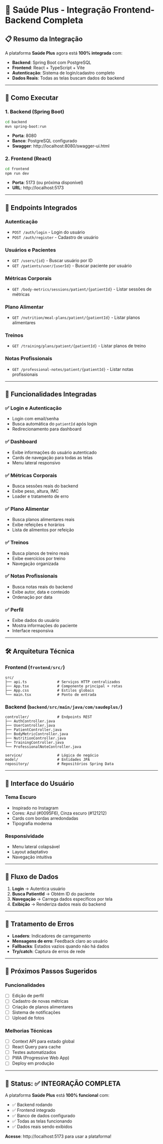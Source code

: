 # 🏥 Saúde Plus - Integração Frontend-Backend Completa

## 📋 Resumo da Integração

A plataforma **Saúde Plus** agora está **100% integrada** com:
- **Backend**: Spring Boot com PostgreSQL
- **Frontend**: React + TypeScript + Vite
- **Autenticação**: Sistema de login/cadastro completo
- **Dados Reais**: Todas as telas buscam dados do backend

---

## 🚀 Como Executar

### 1. Backend (Spring Boot)
```bash
cd backend
mvn spring-boot:run
```
- **Porta**: 8080
- **Banco**: PostgreSQL configurado
- **Swagger**: http://localhost:8080/swagger-ui.html

### 2. Frontend (React)
```bash
cd frontend
npm run dev
```
- **Porta**: 5173 (ou próxima disponível)
- **URL**: http://localhost:5173

---

## 🔗 Endpoints Integrados

### Autenticação
- `POST /auth/login` - Login do usuário
- `POST /auth/register` - Cadastro de usuário

### Usuários e Pacientes
- `GET /users/{id}` - Buscar usuário por ID
- `GET /patients/user/{userId}` - Buscar paciente por usuário

### Métricas Corporais
- `GET /body-metrics/sessions/patient/{patientId}` - Listar sessões de métricas

### Plano Alimentar
- `GET /nutrition/meal-plans/patient/{patientId}` - Listar planos alimentares

### Treinos
- `GET /training/plans/patient/{patientId}` - Listar planos de treino

### Notas Profissionais
- `GET /professional-notes/patient/{patientId}` - Listar notas profissionais

---

## 🎯 Funcionalidades Integradas

### ✅ Login e Autenticação
- Login com email/senha
- Busca automática do `patientId` após login
- Redirecionamento para dashboard

### ✅ Dashboard
- Exibe informações do usuário autenticado
- Cards de navegação para todas as telas
- Menu lateral responsivo

### ✅ Métricas Corporais
- Busca sessões reais do backend
- Exibe peso, altura, IMC
- Loader e tratamento de erro

### ✅ Plano Alimentar
- Busca planos alimentares reais
- Exibe refeições e horários
- Lista de alimentos por refeição

### ✅ Treinos
- Busca planos de treino reais
- Exibe exercícios por treino
- Navegação organizada

### ✅ Notas Profissionais
- Busca notas reais do backend
- Exibe autor, data e conteúdo
- Ordenação por data

### ✅ Perfil
- Exibe dados do usuário
- Mostra informações do paciente
- Interface responsiva

---

## 🛠️ Arquitetura Técnica

### Frontend (`frontend/src/`)
```
src/
├── api.ts              # Serviços HTTP centralizados
├── App.tsx             # Componente principal + rotas
├── App.css             # Estilos globais
└── main.tsx            # Ponto de entrada
```

### Backend (`backend/src/main/java/com/saudeplus/`)
```
controller/             # Endpoints REST
├── AuthController.java
├── UserController.java
├── PatientController.java
├── BodyMetricController.java
├── NutritionController.java
├── TrainingController.java
└── ProfessionalNoteController.java

service/                # Lógica de negócio
model/                  # Entidades JPA
repository/             # Repositórios Spring Data
```

---

## 🎨 Interface do Usuário

### Tema Escuro
- Inspirado no Instagram
- Cores: Azul (#0095F6), Cinza escuro (#121212)
- Cards com bordas arredondadas
- Tipografia moderna

### Responsividade
- Menu lateral colapsável
- Layout adaptativo
- Navegação intuitiva

---

## 🔄 Fluxo de Dados

1. **Login** → Autentica usuário
2. **Busca PatientId** → Obtém ID do paciente
3. **Navegação** → Carrega dados específicos por tela
4. **Exibição** → Renderiza dados reais do backend

---

## 🚨 Tratamento de Erros

- **Loaders**: Indicadores de carregamento
- **Mensagens de erro**: Feedback claro ao usuário
- **Fallbacks**: Estados vazios quando não há dados
- **Try/catch**: Captura de erros de rede

---

## 📱 Próximos Passos Sugeridos

### Funcionalidades
- [ ] Edição de perfil
- [ ] Cadastro de novas métricas
- [ ] Criação de planos alimentares
- [ ] Sistema de notificações
- [ ] Upload de fotos

### Melhorias Técnicas
- [ ] Context API para estado global
- [ ] React Query para cache
- [ ] Testes automatizados
- [ ] PWA (Progressive Web App)
- [ ] Deploy em produção

---

## 🎉 Status: ✅ INTEGRAÇÃO COMPLETA

A plataforma **Saúde Plus** está **100% funcional** com:
- ✅ Backend rodando
- ✅ Frontend integrado
- ✅ Banco de dados configurado
- ✅ Todas as telas funcionando
- ✅ Dados reais sendo exibidos

**Acesse**: http://localhost:5173 para usar a plataforma! 